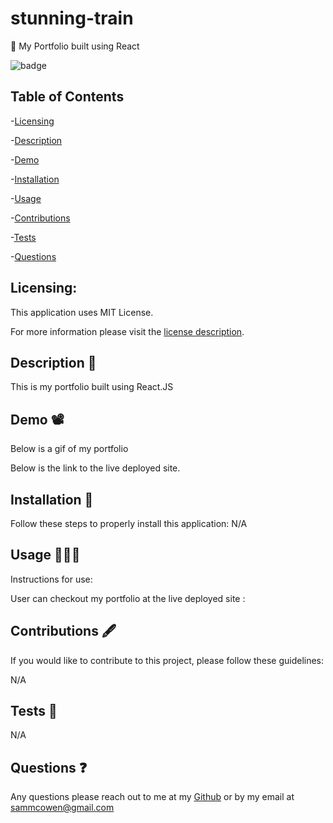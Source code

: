 # stunning-train
📁 My Portfolio built using React

![badge](https://img.shields.io/badge/license-MITLicense-brightorange)
  
  ## Table of Contents
  
-[Licensing](#Licensing)

-[Description](#Description)

-[Demo](#Demo)

-[Installation](#Installation)

-[Usage](#Usage)

-[Contributions](#Contributions)

-[Tests](#Tests)

-[Questions](#Questions)

  ## Licensing:
 
  This application uses MIT License.

  For more information please visit the [license description](https://choosealicense.com/licenses/mit/).

  ## Description 📜

  This is my portfolio built using React.JS
  
  ## Demo 📽️
  
  Below is a gif of my portfolio 
  
  Below is the link to the live deployed site.
  

  ## Installation 💾
  Follow these steps to properly install this application:
  N/A

  ## Usage 👩🏽‍💻
  Instructions for use:

 User can checkout my portfolio at the live deployed site :

  ## Contributions 🖋️
  If you would like to contribute to this project, please follow these guidelines: 

  N/A

  ## Tests 🧪
  N/A

  ## Questions ❓
  Any questions please reach out to me at my [Github](https://github.com/sammcowen)
   or by my email at  sammcowen@gmail.com
